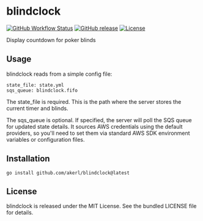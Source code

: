 blindclock
=========

[![GitHub Workflow Status](https://img.shields.io/github/actions/workflow/status/akerl/blindclock/build.yml?branch=main)](https://github.com/akerl/blindclock/actions)
[![GitHub release](https://img.shields.io/github/release/akerl/blindclock.svg)](https://github.com/akerl/blindclock/releases)
[![License](https://img.shields.io/github/license/akerl/blindclock)](https://github.com/akerl/blindclock/blob/master/LICENSE)

Display countdown for poker blinds

## Usage

blindclock reads from a simple config file:

```
state_file: state.yml
sqs_queue: blindclock.fifo
```

The state_file is required. This is the path where the server stores the current timer and blinds.

The sqs_queue is optional. If specified, the server will poll the SQS queue for updated state details. It sources AWS credentials using the default providers, so you'll need to set them via standard AWS SDK environment variables or configuration files.

## Installation

```
go install github.com/akerl/blindclock@latest
```

## License

blindclock is released under the MIT License. See the bundled LICENSE file for details.
